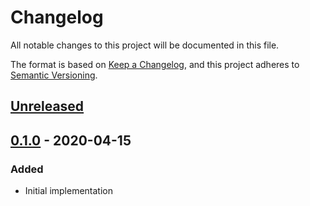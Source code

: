 # Changelog
All notable changes to this project will be documented in this file.

The format is based on [Keep a Changelog](https://keepachangelog.com/en/1.0.0/),
and this project adheres to [Semantic Versioning](https://semver.org/spec/v2.0.0.html).

## [Unreleased]

## [0.1.0] - 2020-04-15
### Added 
- Initial implementation

[Unreleased]: https://github.com/colega/gaugefuncvec/compare/v0.1.0...HEAD
[0.1.0]: https://github.com/colega/gaugefuncvec/releases/tag/v0.1.0
